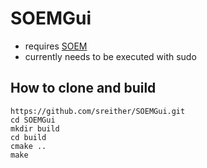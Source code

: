 # SOEMGui

- requires [SOEM](https://github.com/OpenEtherCATsociety/soem)
- currently needs to be executed with sudo

## How to clone and build

`https://github.com/sreither/SOEMGui.git` <br/>
`cd SOEMGui` <br/>
`mkdir build` <br/>
`cd build` <br/>
`cmake ..` <br/>
`make` <br/>
